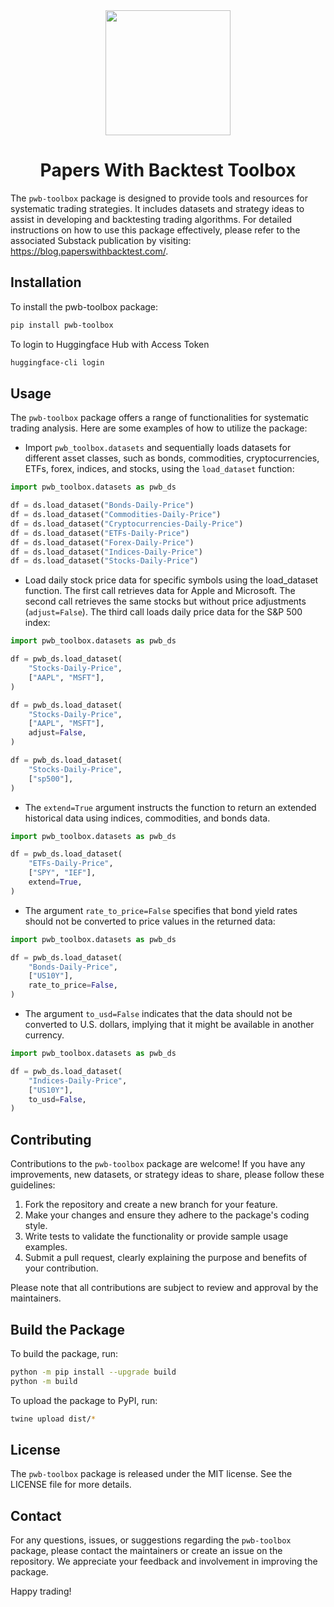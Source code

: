 <div align="center">
  <img src="static/images/systematic-trading.jpeg" height=200 alt=""/>
  <h1>Papers With Backtest Toolbox</h1>
</div>

The `pwb-toolbox` package is designed to provide tools and resources for systematic trading strategies. It includes datasets and strategy ideas to assist in developing and backtesting trading algorithms. For detailed instructions on how to use this package effectively, please refer to the associated Substack publication by visiting: https://blog.paperswithbacktest.com/.


## Installation

To install the pwb-toolbox package:

```bash
pip install pwb-toolbox
```

To login to Huggingface Hub with Access Token

```bash
huggingface-cli login
```

## Usage

The `pwb-toolbox` package offers a range of functionalities for systematic trading analysis. Here are some examples of how to utilize the package:

- Import `pwb_toolbox.datasets` and sequentially loads datasets for different asset classes, such as bonds, commodities, cryptocurrencies, ETFs, forex, indices, and stocks, using the `load_dataset` function:

```python
import pwb_toolbox.datasets as pwb_ds

df = ds.load_dataset("Bonds-Daily-Price")
df = ds.load_dataset("Commodities-Daily-Price")
df = ds.load_dataset("Cryptocurrencies-Daily-Price")
df = ds.load_dataset("ETFs-Daily-Price")
df = ds.load_dataset("Forex-Daily-Price")
df = ds.load_dataset("Indices-Daily-Price")
df = ds.load_dataset("Stocks-Daily-Price")
```

- Load daily stock price data for specific symbols using the load_dataset function. The first call retrieves data for Apple and Microsoft. The second call retrieves the same stocks but without price adjustments (`adjust=False`). The third call loads daily price data for the S&P 500 index:

```python
import pwb_toolbox.datasets as pwb_ds

df = pwb_ds.load_dataset(
    "Stocks-Daily-Price",
    ["AAPL", "MSFT"],
)

df = pwb_ds.load_dataset(
    "Stocks-Daily-Price",
    ["AAPL", "MSFT"],
    adjust=False,
)

df = pwb_ds.load_dataset(
    "Stocks-Daily-Price",
    ["sp500"],
)
```

- The `extend=True` argument instructs the function to return an extended historical data using indices, commodities, and bonds data.

```python
import pwb_toolbox.datasets as pwb_ds

df = pwb_ds.load_dataset(
    "ETFs-Daily-Price",
    ["SPY", "IEF"],
    extend=True,
)
```

- The argument `rate_to_price=False` specifies that bond yield rates should not be converted to price values in the returned data:

```python
import pwb_toolbox.datasets as pwb_ds

df = pwb_ds.load_dataset(
    "Bonds-Daily-Price",
    ["US10Y"],
    rate_to_price=False,
)
```

- The argument `to_usd=False` indicates that the data should not be converted to U.S. dollars, implying that it might be available in another currency.

```python
import pwb_toolbox.datasets as pwb_ds

df = pwb_ds.load_dataset(
    "Indices-Daily-Price",
    ["US10Y"],
    to_usd=False,
)
```

## Contributing

Contributions to the `pwb-toolbox` package are welcome! If you have any improvements, new datasets, or strategy ideas to share, please follow these guidelines:

1. Fork the repository and create a new branch for your feature.
2. Make your changes and ensure they adhere to the package's coding style.
3. Write tests to validate the functionality or provide sample usage examples.
4. Submit a pull request, clearly explaining the purpose and benefits of your contribution.

Please note that all contributions are subject to review and approval by the maintainers.

## Build the Package

To build the package, run:

```bash
python -m pip install --upgrade build
python -m build
```

To upload the package to PyPI, run:

```bash
twine upload dist/*
```

## License

The `pwb-toolbox` package is released under the MIT license. See the LICENSE file for more details.

## Contact

For any questions, issues, or suggestions regarding the `pwb-toolbox` package, please contact the maintainers or create an issue on the repository. We appreciate your feedback and involvement in improving the package.

Happy trading!